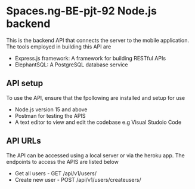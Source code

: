 # Spaces.ng-BE-pjt-92 Node.js backend
This is the backend API that connects the server to the mobile application. The tools employed in building this API  are 
* Express.js framework: A framework for building RESTful APIs
* ElephantSQL: A PostgreSQL database service

## API setup
To use the API, ensure that the fpollowing are installed and setup for use
* Node.js version 15 and above
* Postman for testing the APIS
* A text editor to view and edit the codebase  e.g Visual Studoio Code

## API URLs
The API can be accessed using a local server or via the heroku app. The endpoints to access the APIS are listed below
* Get all users - GET /api/v1/users/
* Create new user - POST /api/v1/users/createusers/